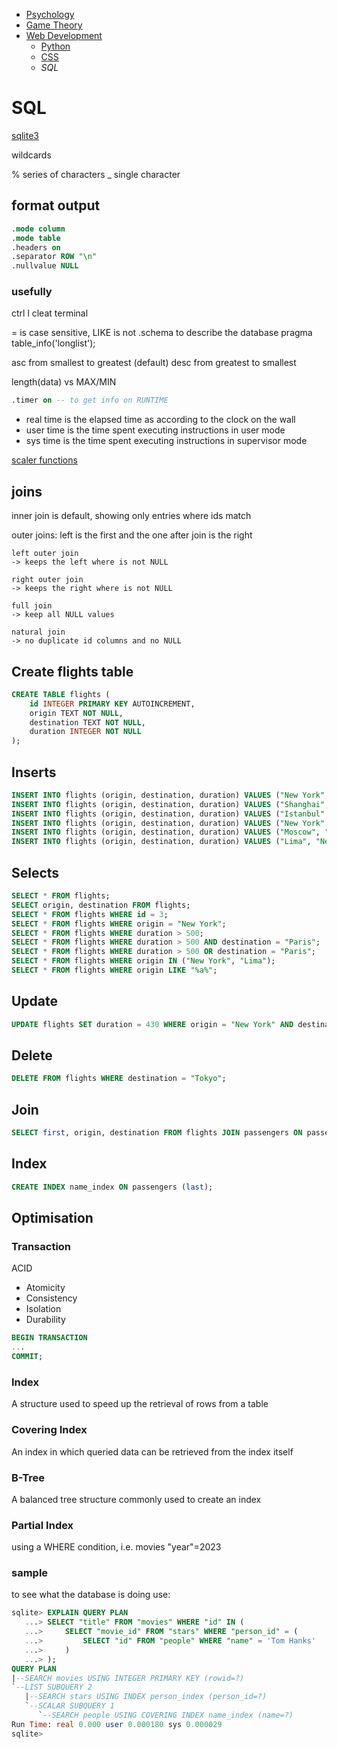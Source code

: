 <!-- Top Navigation -->
* [Psychology](/psycholgy.md)
* [Game Theory](/game_theory.md)
* [Web Development](/web-dev.md)
    * [Python](/wd-python.md)
    * [CSS](/wd-css-notes.md)
    * *SQL*

# SQL

[sqlite3](https://sqlite.org/lang_keywords.html)

wildcards

% series of characters
_ single character

## format output

```sql
.mode column
.mode table
.headers on
.separator ROW "\n"
.nullvalue NULL
```

### usefully

ctrl l  cleat terminal

= is case sensitive, LIKE is not
.schema to describe the database
pragma table_info('longlist');

asc from smallest to greatest (default)
desc from greatest to smallest

length(data) vs MAX/MIN

```sql
.timer on -- to get info on RUNTIME
````
* real time is the elapsed time as according to the clock on the wall
* user time is the time spent executing instructions in user mode
* sys time is the time spent executing instructions in supervisor mode

[scaler functions](/https://www.sqlite.org/lang_corefunc.html)

## joins

inner join is default, showing only entries where ids match

outer joins:
    left is the first and the one after join is the right

    left outer join
    -> keeps the left where is not NULL

    right outer join
    -> keeps the right where is not NULL

    full join
    -> keep all NULL values

    natural join
    -> no duplicate id columns and no NULL




## Create flights table
```sql
CREATE TABLE flights (
    id INTEGER PRIMARY KEY AUTOINCREMENT,
    origin TEXT NOT NULL,
    destination TEXT NOT NULL,
    duration INTEGER NOT NULL
);
```

## Inserts

```sql
INSERT INTO flights (origin, destination, duration) VALUES ("New York", "London", 415);
INSERT INTO flights (origin, destination, duration) VALUES ("Shanghai", "Paris", 760);
INSERT INTO flights (origin, destination, duration) VALUES ("Istanbul", "Tokyo", 700);
INSERT INTO flights (origin, destination, duration) VALUES ("New York", "Paris", 435);
INSERT INTO flights (origin, destination, duration) VALUES ("Moscow", "Paris", 245);
INSERT INTO flights (origin, destination, duration) VALUES ("Lima", "New York", 455);
```

## Selects

```sql
SELECT * FROM flights;
SELECT origin, destination FROM flights;
SELECT * FROM flights WHERE id = 3;
SELECT * FROM flights WHERE origin = "New York";
SELECT * FROM flights WHERE duration > 500;
SELECT * FROM flights WHERE duration > 500 AND destination = "Paris";
SELECT * FROM flights WHERE duration > 500 OR destination = "Paris";
SELECT * FROM flights WHERE origin IN ("New York", "Lima");
SELECT * FROM flights WHERE origin LIKE "%a%";
```

## Update

```sql
UPDATE flights SET duration = 430 WHERE origin = "New York" AND destination = "London";
```

## Delete

```sql
DELETE FROM flights WHERE destination = "Tokyo";
```

## Join

```sql
SELECT first, origin, destination FROM flights JOIN passengers ON passengers.flight_id = flights.id;
```

## Index

```sql
CREATE INDEX name_index ON passengers (last);
```

## Optimisation

### Transaction
ACID 
* Atomicity
* Consistency
* Isolation
* Durability

```sql
BEGIN TRANSACTION
...
COMMIT;
```


### Index
A structure used to speed up the retrieval of rows from a table

### Covering Index
An index in which queried data can be retrieved from the index itself

### B-Tree
A balanced tree structure commonly used to create an index

### Partial Index

using a WHERE condition, i.e. movies "year"=2023

### sample

to see what the database is doing use:
```sql
sqlite> EXPLAIN QUERY PLAN
   ...> SELECT "title" FROM "movies" WHERE "id" IN (
   ...>     SELECT "movie_id" FROM "stars" WHERE "person_id" = (
   ...>         SELECT "id" FROM "people" WHERE "name" = 'Tom Hanks'
   ...>     )
   ...> );
QUERY PLAN
|--SEARCH movies USING INTEGER PRIMARY KEY (rowid=?)
`--LIST SUBQUERY 2
   |--SEARCH stars USING INDEX person_index (person_id=?)
   `--SCALAR SUBQUERY 1
      `--SEARCH people USING COVERING INDEX name_index (name=?)
Run Time: real 0.000 user 0.000180 sys 0.000029
sqlite> 
```

